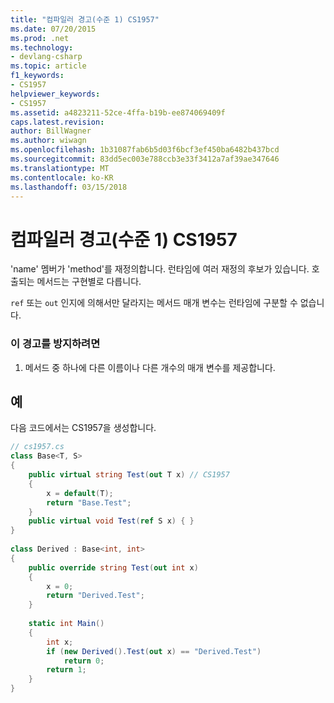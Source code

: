 ```yaml
---
title: "컴파일러 경고(수준 1) CS1957"
ms.date: 07/20/2015
ms.prod: .net
ms.technology:
- devlang-csharp
ms.topic: article
f1_keywords:
- CS1957
helpviewer_keywords:
- CS1957
ms.assetid: a4823211-52ce-4ffa-b19b-ee874069409f
caps.latest.revision: 
author: BillWagner
ms.author: wiwagn
ms.openlocfilehash: 1b31087fab6b5d03f6bcf3ef450ba6482b437bcd
ms.sourcegitcommit: 83dd5ec003e788ccb3e33f3412a7af39ae347646
ms.translationtype: MT
ms.contentlocale: ko-KR
ms.lasthandoff: 03/15/2018
---
```

# <a name="compiler-warning-level-1-cs1957"></a>컴파일러 경고(수준 1) CS1957
'name' 멤버가 'method'를 재정의합니다. 런타임에 여러 재정의 후보가 있습니다. 호출되는 메서드는 구현별로 다릅니다.  
  
 `ref` 또는 `out` 인지에 의해서만 달라지는 메서드 매개 변수는 런타임에 구분할 수 없습니다.  
  
### <a name="to-avoid-this-warning"></a>이 경고를 방지하려면  
  
1.  메서드 중 하나에 다른 이름이나 다른 개수의 매개 변수를 제공합니다.  
  
## <a name="example"></a>예  
 다음 코드에서는 CS1957을 생성합니다.  
  
```csharp  
// cs1957.cs  
class Base<T, S>  
{  
    public virtual string Test(out T x) // CS1957  
    {  
        x = default(T);  
        return "Base.Test";  
    }  
    public virtual void Test(ref S x) { }  
}  
  
class Derived : Base<int, int>  
{  
    public override string Test(out int x)  
    {  
        x = 0;  
        return "Derived.Test";  
    }  
  
    static int Main()  
    {  
        int x;  
        if (new Derived().Test(out x) == "Derived.Test")  
            return 0;  
        return 1;  
    }  
}  
```
